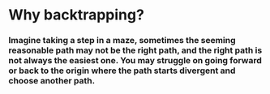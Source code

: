 # Why backtrapping?

### Imagine taking a step in a maze, sometimes the seeming reasonable path may not be the right path, and the right path is not always the easiest one. You may struggle on going forward or back to the origin where the path starts divergent and choose another path. 
